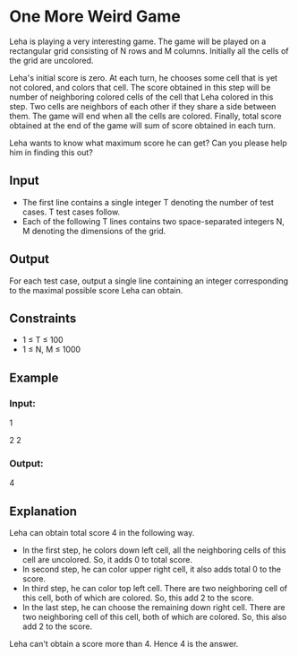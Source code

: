 # One More Weird Game

Leha is playing a very interesting game. The game will be played on a rectangular grid consisting of N rows and M columns. 
Initially all the cells of the grid are uncolored.

Leha's initial score is zero. At each turn, he chooses some cell that is yet not colored, and colors that cell. 
The score obtained in this step will be number of neighboring colored cells of the cell that Leha colored in this step. 
Two cells are neighbors of each other if they share a side between them. The game will end when all the cells are colored. 
Finally, total score obtained at the end of the game will sum of score obtained in each turn.

Leha wants to know what maximum score he can get? Can you please help him in finding this out?

## Input

- The first line contains a single integer T denoting the number of test cases. T test cases follow.
- Each of the following T lines contains two space-separated integers N, M denoting the dimensions of the grid.

## Output

For each test case, output a single line containing an integer corresponding to the maximal possible score Leha can obtain.

## Constraints

- 1 ≤ T ≤ 100
- 1 ≤ N, M ≤ 1000

## Example

### Input:

1

2 2

### Output:

4

## Explanation

Leha can obtain total score 4 in the following way.

- In the first step, he colors down left cell, all the neighboring cells of this cell are uncolored. So, it adds 0 to total score.
- In second step, he can color upper right cell, it also adds total 0 to the score.
- In third step, he can color top left cell. There are two neighboring cell of this cell, both of which are colored. So, this add 2 to the score.
- In the last step, he can choose the remaining down right cell. There are two neighboring cell of this cell, both of which are colored. 
So, this also add 2 to the score.

Leha can't obtain a score more than 4. Hence 4 is the answer.
